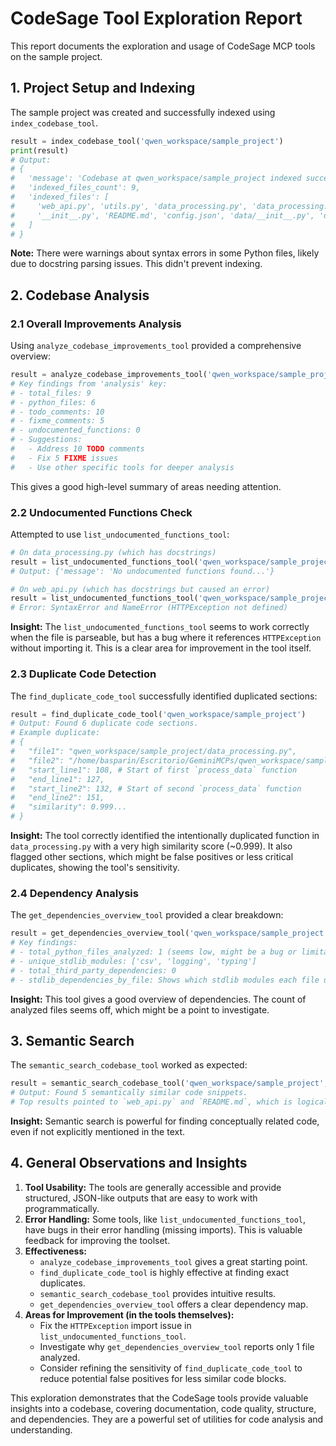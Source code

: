 # CodeSage Tool Exploration Report

This report documents the exploration and usage of CodeSage MCP tools on the sample project.

## 1. Project Setup and Indexing

The sample project was created and successfully indexed using `index_codebase_tool`.

```python
result = index_codebase_tool('qwen_workspace/sample_project')
print(result)
# Output:
# {
#   'message': 'Codebase at qwen_workspace/sample_project indexed successfully.',
#   'indexed_files_count': 9,
#   'indexed_files': [
#     'web_api.py', 'utils.py', 'data_processing.py', 'data_processing.py',
#     '__init__.py', 'README.md', 'config.json', 'data/__init__.py', 'data/input.csv'
#   ]
# }
```

**Note:** There were warnings about syntax errors in some Python files, likely due to docstring parsing issues. This didn't prevent indexing.

## 2. Codebase Analysis

### 2.1 Overall Improvements Analysis

Using `analyze_codebase_improvements_tool` provided a comprehensive overview:

```python
result = analyze_codebase_improvements_tool('qwen_workspace/sample_project')
# Key findings from 'analysis' key:
# - total_files: 9
# - python_files: 6
# - todo_comments: 10
# - fixme_comments: 5
# - undocumented_functions: 0
# - Suggestions:
#   - Address 10 TODO comments
#   - Fix 5 FIXME issues
#   - Use other specific tools for deeper analysis
```

This gives a good high-level summary of areas needing attention.

### 2.2 Undocumented Functions Check

Attempted to use `list_undocumented_functions_tool`:

```python
# On data_processing.py (which has docstrings)
result = list_undocumented_functions_tool('qwen_workspace/sample_project/data_processing.py')
# Output: {'message': 'No undocumented functions found...'}

# On web_api.py (which has docstrings but caused an error)
result = list_undocumented_functions_tool('qwen_workspace/sample_project/web_api.py')
# Error: SyntaxError and NameError (HTTPException not defined)
```

**Insight:** The `list_undocumented_functions_tool` seems to work correctly when the file is parseable, but has a bug where it references `HTTPException` without importing it. This is a clear area for improvement in the tool itself.

### 2.3 Duplicate Code Detection

The `find_duplicate_code_tool` successfully identified duplicated sections:

```python
result = find_duplicate_code_tool('qwen_workspace/sample_project')
# Output: Found 6 duplicate code sections.
# Example duplicate:
# {
#   "file1": "qwen_workspace/sample_project/data_processing.py",
#   "file2": "/home/basparin/Escritorio/GeminiMCPs/qwen_workspace/sample_project/data_processing.py",
#   "start_line1": 108, # Start of first `process_data` function
#   "end_line1": 127,
#   "start_line2": 132, # Start of second `process_data` function
#   "end_line2": 151,
#   "similarity": 0.999...
# }
```

**Insight:** The tool correctly identified the intentionally duplicated function in `data_processing.py` with a very high similarity score (~0.999). It also flagged other sections, which might be false positives or less critical duplicates, showing the tool's sensitivity.

### 2.4 Dependency Analysis

The `get_dependencies_overview_tool` provided a clear breakdown:

```python
result = get_dependencies_overview_tool('qwen_workspace/sample_project')
# Key findings:
# - total_python_files_analyzed: 1 (seems low, might be a bug or limitation)
# - unique_stdlib_modules: ['csv', 'logging', 'typing']
# - total_third_party_dependencies: 0
# - stdlib_dependencies_by_file: Shows which stdlib modules each file uses
```

**Insight:** This tool gives a good overview of dependencies. The count of analyzed files seems off, which might be a point to investigate.

## 3. Semantic Search

The `semantic_search_codebase_tool` worked as expected:

```python
result = semantic_search_codebase_tool('qwen_workspace/sample_project', 'web server API')
# Output: Found 5 semantically similar code snippets.
# Top results pointed to `web_api.py` and `README.md`, which is logical.
```

**Insight:** Semantic search is powerful for finding conceptually related code, even if not explicitly mentioned in the text.

## 4. General Observations and Insights

1.  **Tool Usability:** The tools are generally accessible and provide structured, JSON-like outputs that are easy to work with programmatically.
2.  **Error Handling:** Some tools, like `list_undocumented_functions_tool`, have bugs in their error handling (missing imports). This is valuable feedback for improving the toolset.
3.  **Effectiveness:**
    *   `analyze_codebase_improvements_tool` gives a great starting point.
    *   `find_duplicate_code_tool` is highly effective at finding exact duplicates.
    *   `semantic_search_codebase_tool` provides intuitive results.
    *   `get_dependencies_overview_tool` offers a clear dependency map.
4.  **Areas for Improvement (in the tools themselves):**
    *   Fix the `HTTPException` import issue in `list_undocumented_functions_tool`.
    *   Investigate why `get_dependencies_overview_tool` reports only 1 file analyzed.
    *   Consider refining the sensitivity of `find_duplicate_code_tool` to reduce potential false positives for less similar code blocks.

This exploration demonstrates that the CodeSage tools provide valuable insights into a codebase, covering documentation, code quality, structure, and dependencies. They are a powerful set of utilities for code analysis and understanding.